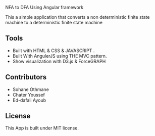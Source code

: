 NFA to DFA Using Angular framework 

This a simple application that converts a non deterministic finite state machine  to a deterministic finite state machine 


## Tools
 * Built with HTML & CSS & JAVASCRIPT .
 * Built With AngulerJS using THE MVC pattern.
 * Show visualization with D3.js & ForceGRAPH

## Contributors 	
 * Sohane Othmane 
 * Chater Youssef
 * Ed-dafali Ayoub


## License

This App is built under MIT license.
